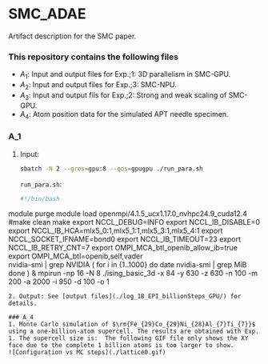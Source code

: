 # SMC_ADAE
Artifact description for the SMC paper.

### This repository contains the following files
* $A_1$: Input and output files for Exp.\;1: 3D parallelism in SMC-GPU.
* $A_2$: Input and output files for Exp.\;3: SMC-NPU.
* $A_3$: Input and output fils for Exp.\;2: Strong and weak scaling of SMC-GPU.
* $A_4$: Atom position data for the simulated APT needle specimen.

### A_1
1. Input:
   ```bash
   sbatch -N 2 --gres=gpu:8 --qos=gpugpu ./run_para.sh
   ```
   `run_para.sh`:
   ```bash
   #!/bin/bash
  module purge
  module load openmpi/4.1.5_ucx1.17.0_nvhpc24.9_cuda12.4
  #make clean
  make
  export NCCL_DEBUG=INFO
  export NCCL_IB_DISABLE=0
  export NCCL_IB_HCA=mlx5_0:1,mlx5_1:1,mlx5_3:1,mlx5_4:1
  export NCCL_SOCKET_IFNAME=bond0
  export NCCL_IB_TIMEOUT=23
  export NCCL_IB_RETRY_CNT=7
  export OMPI_MCA_btl_openib_allow_ib=true
  export OMPI_MCA_btl=openib,self,vader  
  nvidia-smi | grep NVIDIA
  (
    for i in {1..1000}
    do
      date
      nvidia-smi | grep MiB
    done
  ) &
  mpirun -np 16 -N 8 ./ising_basic_3d -x 84 -y 630 -z 630 -n 100 -m 200 -a 2000 -i 950 -d 100 -o 1
   ```
2. Output: See [output files](./log_1B_EPI_billionSteps_GPU/) for details.

### A_4
1. Monte Carlo simulation of $\rm{Fe_{29}Co_{29}Ni_{28}Al_{7}Ti_{7}}$ using a one-billion-atom supercell. The results are obtained with Exp. 1. The supercell size is:  The following GIF file only shows the XY face due to the complete 1 billion atoms is too larger to show. 
![Configuration vs MC steps](./lattice0.gif)
